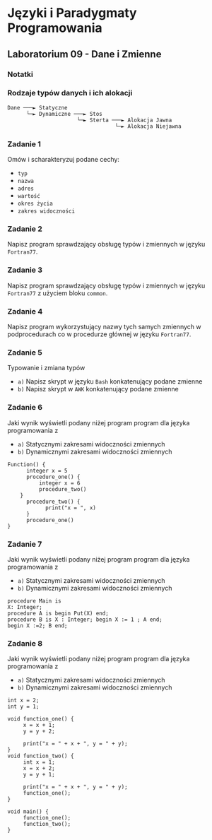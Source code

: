 # Języki i Paradygmaty Programowania

## Laboratorium 09 - Dane i Zmienne

### Notatki

### Rodzaje typów danych i ich alokacji

```
Dane ───► Statyczne 
      └─► Dynamiczne ───► Stos
                      └─► Sterta ───► Alokacja Jawna
                                  └─► Alokacja Niejawna
```

### Zadanie 1

Omów i scharakteryzuj podane cechy:

- ```typ```
- ```nazwa```
- ```adres```
- ```wartość```
- ```okres życia```
- ```zakres widoczności```

### Zadanie 2

Napisz program sprawdzający obsługę typów i zmiennych w języku ```Fortran77```.

### Zadanie 3

Napisz program sprawdzający obsługę typów i zmiennych w języku ```Fortran77``` z użyciem bloku ```common```.

### Zadanie 4

Napisz program wykorzystujący nazwy tych samych zmiennych w podprocedurach co w procedurze głównej w języku ```Fortran77```.

### Zadanie 5

Typowanie i zmiana typów

- ```a)``` Napisz skrypt w języku ```Bash``` konkatenujący podane zmienne
- ```b)``` Napisz skrypt w ```AWK``` konkatenujący podane zmienne

### Zadanie 6

Jaki wynik wyświetli podany niżej program program dla języka programowania z

- ```a)``` Statycznymi zakresami widoczności zmiennych
- ```b)``` Dynamicznymi zakresami widoczności zmiennych

```
Function() {
      integer x = 5
      procedure_one() {
	      integer x = 6
	      procedure_two()
	}
      procedure_two() {
            print("x = ", x)
      }
      procedure_one()
}
```

### Zadanie 7

Jaki wynik wyświetli podany niżej program program dla języka programowania z

- ```a)``` Statycznymi zakresami widoczności zmiennych
- ```b)``` Dynamicznymi zakresami widoczności zmiennych

```
procedure Main is
X: Integer;
procedure A is begin Put(X) end;
procedure B is X : Integer; begin X := 1 ; A end;
begin X :=2; B end;
```

### Zadanie 8

Jaki wynik wyświetli podany niżej program program dla języka programowania z

- ```a)``` Statycznymi zakresami widoczności zmiennych
- ```b)``` Dynamicznymi zakresami widoczności zmiennych

```
int x = 2;
int y = 1;

void function_one() {
     x = x + 1;
     y = y + 2;

     print("x = " + x + ", y = " + y);
}
void function_two() {
     int x = 1;
     x = x + 2;
     y = y + 1;

     print("x = " + x + ", y = " + y);
     function_one();
}

void main() {
     function_one();
     function_two();
}
```

